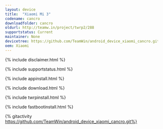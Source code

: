 ```yaml
---
layout: device
title:  "Xiaomi Mi 3"
codename: cancro
downloadfolder: cancro
oldurl: http://teamw.in/project/twrp2/288
supportstatus: Current
maintainer: None
devicetree: https://github.com/TeamWin/android_device_xiaomi_cancro.git
oem: Xiaomi
---
```


{% include disclaimer.html %}

{% include supportstatus.html %}

{% include appinstall.html %}

{% include download.html %}

{% include twrpinstall.html %}

{% include fastbootinstall.html %}

{% gitactivity https://github.com/TeamWin/android_device_xiaomi_cancro.git%}
